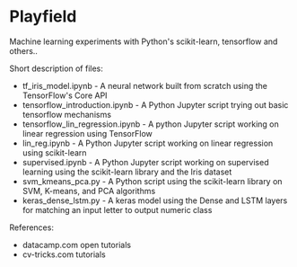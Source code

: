 # Playfield

Machine learning experiments with Python's scikit-learn, tensorflow and others..

Short description of files:
- tf_iris_model.ipynb - A neural network built from scratch using the TensorFlow's Core API
- tensorflow_introduction.ipynb - A Python Jupyter script trying out basic tensorflow mechanisms
- tensorflow_lin_regression.ipynb - A python Jupyter script working on linear regression using TensorFlow
- lin_reg.ipynb - A Python Jupyter script working on linear regression using scikit-learn
- supervised.ipynb - A Python Jupyter script working on supervised learning using the scikit-learn library and the Iris dataset
- svm_kmeans_pca.py - A Python script using the scikit-learn library on SVM, K-means, and PCA algorithms
- keras_dense_lstm.py - A keras model using the Dense and LSTM layers for matching an input letter to output numeric class

References:
- datacamp.com open tutorials
- cv-tricks.com tutorials
